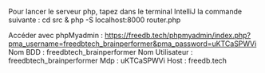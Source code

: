 Pour lancer le serveur php, tapez dans le terminal IntelliJ la commande suivante :
cd src & php -S localhost:8000 router.php

Accéder avec phpMyadmin :
https://freedb.tech/phpmyadmin/index.php?pma_username=freedbtech_brainperformer&pma_password=uKTCaSPWVi
Nom BDD : freedbtech_brainperformer
Nom Utilisateur : freedbtech_brainperformer
Mdp : uKTCaSPWVi
Host : freedb.tech
